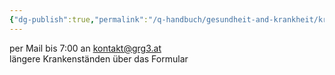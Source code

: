 ```yaml
---
{"dg-publish":true,"permalink":"/q-handbuch/gesundheit-and-krankheit/krankmeldung/"}
---
```


per Mail bis 7:00 an [kontakt@grg3.at](mailto:kontakt@grg3.at)  
längere Krankenständen über das Formular